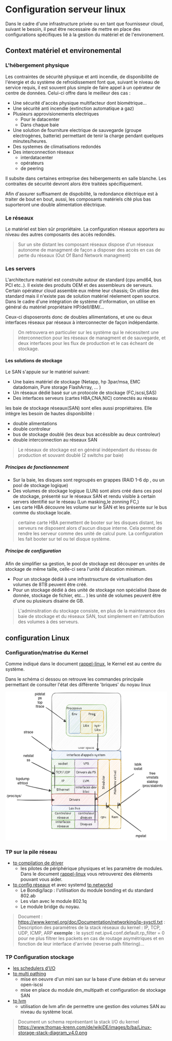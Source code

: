 # Configuration serveur linux

Dans le cadre d'une infrastructure privée ou en tant que fournisseur cloud, suivant le besoin, il peut être necessaire de mettre en place des configurations spécifiques lié à la gestion du matériel et de l'environement.

## Context matériel et environemental

### L'hébergement physique

Les contraintes de sécurité physique et anti incendie, de disponibilité de l'énergie et du système de refroidissement font que, suivant le niveau de service requis, il est souvent plus simple de faire appel à un opérateur de centre de données. Celui-ci offre dans le meilleur des cas :

* Une sécurité d'accès physique multifacteur dont biométrique...
* Une sécurité anti incendie (extinction automatique a gaz)
* Plusieurs approvisionements electriques
  * Pour le datacenter
  * Dans chaque baie
* Une solution de fourniture electrique de sauvegarde (groupe electrogènes, batterie) permettant de tenir la charge pendant quelques minutes/heures.
* Des systemes de climatisations redondés
* Des interconnection réseaux
  * interdatacenter
  * opérateurs
  * de peering

Il subsite dans certaines entreprise des hébergements en salle blanche. Les contraites de sécurité devront alors être traitées spécifiquement.

Afin d'assurer suffisament de dispobilité, la redondance élèctrique est à traiter de bout en bout, aussi, les composants matériels cité plus bas suporteront une double alimentation élèctrique.

### Le réseaux

Le matériel est bien sûr propriétaire. La configuration réseaux apportera au niveau des autres composants des accès redondés.

> Sur un site distant les composant réseaux dispose d'un réseaux autonome de managment de façon a disposer des accès en cas de perte du réseaux (Out Of Band Network managment)

### Les servers

L'architecture matériel est construite autour de standard (cpu amd64, bus PCI etc..). Il existe des produits OEM et des assembleurs de serveurs. Certain opérateur cloud assemble eux même leur chassis; On utilise des standard mais il n'existe pas de solution matériel réelement open source. Dans le cadre d'une intégration de système d'information, on utilise en général du matériel propriétaire HP/dell/IBM/...

Ceux-ci disposeronts donc de doubles allimentations, et une ou deux interfaces réseaux par réseaux à interconnecter de façon indépendante.

> On retrouvera en particulier sur les système qui le nécessitent une interconnection pour les réseaux de managment et de sauvegarde, et deux interfaces pour les flux de production et le cas écheant de stockage.

#### Les solutions de stockage

Le SAN s'appuie sur le matériel suivant:

* Une baies matériel de stockage (Netapp, hp 3par/msa, EMC datadomain, Pure storage FlashArray, ... )
* Un réseaux dédié basé sur un protocole de stockage (FC,iscsi,SAS)
* Des interfaces serveurs (cartes HBA,CNA,NIC) connectés au réseau

les baie de stockage réseaux(SAN) sont elles aussi propriétaires. Elle intègre les besoin de hautes disponibilité :

* double alimentations
* double controleur
* bus de stockage doublé (les deux bus accéssible au deux controleur)
* double interconnection au réseaux SAN

> Le réseaux de stockage est en général indépendant du réseau de production et souvant doublé (2 switchs par baie)

##### Principes de fonctionnement

* Sur la baie, les disques sont regroupés en grappes (RAID 1-6 dp , ou un pool de stockage logique)
* Des volumes de stockage logique (LUN) sont alors créé dans ces pool de stockage, présenté sur le réseaux SAN et rendu visible à certain servers identifié sur le réseau (Lun masking,le zonning FC,)
* Les carte HBA découvre les volume sur le SAN et les présente sur le bus comme du stockage locale.

> certaine carte HBA permettent de booter sur les disques distant, les serveurs ne disposent alors d'aucun disque interne. Cela permet de rendre les serveur comme des unité de calcul pure. La configuration les fait booter sur tel ou tel disque système.

##### Principe de configuration

Afin de simplifier sa gestion, le pool de stockage est découper en unités de stockage de même taille, celle-ci sera l'unité d'alocation minimum.

* Pour un stockage dédié à une infrastrsucture de virtualisation des volumes de 8TB peuvent être créé.
* Pour un stockage dédié à des unité de stockage non spécialisé (base de donnée, stockage de fichier, etc... ) les unité de volumes peuvent être d'une ou plusieurs disaine de GB.

> L'adminsitration du stockage consiste, en plus de la maintenance des baie de stockage et du réseaux SAN, tout simplement en l'attribution des volumes à des serveurs.

## configuration Linux

### Configuration/matrise du Kernel

Comme indiqué dans le document [rappel-linux](./rappels-linux.md), le Kernel est au centre du système.

Dans le schéma ci dessou on retrouve les commandes principale permettant de consulter l'état des différente 'briques' du noyau linux

![kernel-obs](../images/kernel-tools.drawio.png)

### TP sur la pile réseau

* [tp compilation de driver](./tp-config-linux/compile-driver/README.md)
  * les pilotes de périphérique physiques et les paramètre de modules. Dans le document [rappel-linux](./rappels-linux.md#paramétrage-du-kernel) vous retrouverez des éléments pouvant vous aider.
* [tp config réseaux](./tp-config-linux/config-net/config-net-advanced.md) et avec systemd [tp networkd](./tp-config-linux/config-net/systemd-net.md)
  * Le Bondig/lacp : l'utilisation du module bonding et du standard 802.ab
  * Les vlan avec le module 802.1q
  * Le module bridge du noyau.

> Document : <https://www.kernel.org/doc/Documentation/networking/ip-sysctl.txt> : Description des paramètres de la stack réseaux du kernel : IP, TCP, UDP, ICMP, ARP
> **exemple** : le sysctl net.ipv4.conf.default.rp_filter = 0 pour ne plus filtrer les packets en cas de routage asymétriques et en fonction de leur interface d'arrivée (reverse path filtering)...

### TP Configuration stockage

* [les schedulers d'I/O](./tp-config-linux/config-stockage/scheduler-io.md)
* [tp multi pathing](./tp-config-linux/config-stockage/iscsi-mutlipath.md)
  * mise en oeuvre d'un mini san sur la base d'une debian et du serveur open-iscsi
  * mise en place du module dm_multipath et configuration de stockage SAN
* [tp lvm](./tp-config-linux/config-stockage/tp-lvm.md)
  * utilisation de lvm afin de permettre une gestion des volumes SAN au niveau du système local.

> Document un schema représentant la stack I/O du kernel <https://www.thomas-krenn.com/de/wikiDE/images/b/ba/Linux-storage-stack-diagram_v4.0.png>
